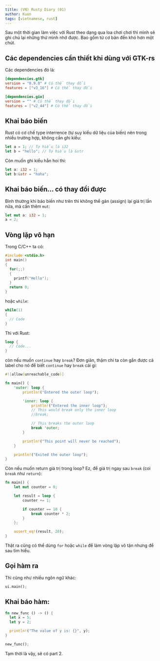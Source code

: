 ```yaml
---
title: (VN) Rusty Diary (01)
author: Kuon
tags: [vietnamese, rust]
---
```


Sau một thời gian làm việc với Rust theo dạng qua loa chơi chơi thì mình sẽ ghi chú lại những thứ mình nhớ được. Bao gồm từ cơ bản đến khó hơn một chút.

## Các dependencies cần thiết khi dùng với GTK-rs

Các dependencies đó là:

```toml
[dependencies.gtk]
version = "0.9.0" # Có thể thay đổi
features = ["v3_16"] # Có thể thay đổi

[dependencies.gio]
version = "" # Có thể thay đổi
features = ["v2_44"] # Có thể thay đổi
```

## Khai báo biến

Rust có cơ chế type interrence (tự suy kiểu dữ liệu của biến) nên trong nhiều trường hợp, không cần ghi kiểu:

```rust
let a = 1; // Tự hiểu là i32
let b = "hello"; // Tự hiểu là &str
```

Còn muốn ghi kiểu hẳn hoi thì:

```rust
let a: i32 = 1;
let b:&str = "haha";
```

## Khai báo biến... có thay đổi được

Bình thường khi báo biến như trên thì không thể gán (assign) lại giá trị lần nữa, mà cần thêm `mut`:

```rust {0}
let mut a: i32 = 1;
a = 2;
```

## Vòng lặp vô hạn

Trong C/C++ ta có:

```cpp
#include <stdio.h>
int main()
{
  for(;;)
  {
    printf("Hello");
  }
  return 0;
}
```

hoặc `while`:

```cpp
while(1)
{
  // Code
}
```

Thì với Rust:

```rust
loop {
  // Code...
}
```

còn nếu muốn `continue` hay `break`? Đơn giản, thậm chí ta còn gắn được cả label cho nó để biết `continue` hay `break` cái gì:

```rust
#![allow(unreachable_code)]

fn main() {
    'outer: loop {
        println!("Entered the outer loop");

        'inner: loop {
            println!("Entered the inner loop");
            // This would break only the inner loop
            //break;

            // This breaks the outer loop
            break 'outer;
        }

        println!("This point will never be reached");
    }

    println!("Exited the outer loop");
}
```

Còn nếu muốn return giá trị trong loop? Ez, để giá trị ngay sau `break` (coi `break` như `return`):

```rust
fn main() {
    let mut counter = 0;

    let result = loop {
        counter += 1;

        if counter == 10 {
            break counter * 2;
        }
    };

    assert_eq!(result, 20);
}
```

Thật ra cũng có thể dùng `for` hoặc `while` để làm vòng lặp vô tận nhưng để sau tìm hiểu.

## Gọi hàm ra

Thì cũng như nhiều ngôn ngữ khác:

```rust
ui.main();
```

## Khai báo hàm:

```rust
fn new_func () -> () {
  let x = 5;
  let y = 2;

  println!("The value of y is: {}", y);
}

new_func();
```

Tạm thời là vậy, sẽ có part 2.
